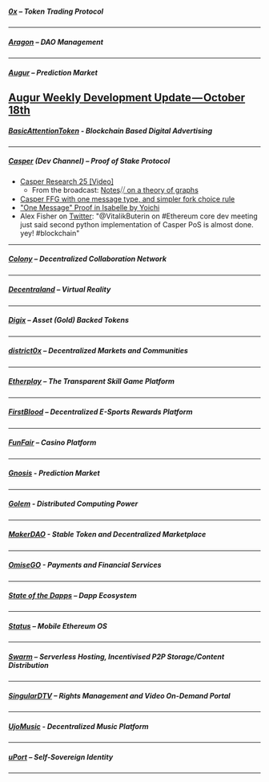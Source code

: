 ##### [0x](https://0xproject.com/) – Token Trading Protocol


---

##### [Aragon](https://aragon.one/) – DAO Management


---
##### [Augur](https://augur.net/) – Prediction Market
[Augur Weekly Development Update — October 18th](https://medium.com/@AugurProject/augur-weekly-development-update-october-18th-f161e55bc4aa)
---
##### [BasicAttentionToken](https://basicattentiontoken.org/) - Blockchain Based Digital Advertising


---  
##### [Casper](https://blog.ethereum.org/2015/08/01/introducing-casper-friendly-ghost/) (Dev Channel) – Proof of Stake Protocol
- [Casper Research 25 [Video]](https://www.youtube.com/watch?v=Du2Dc1tMeSo) 
  - From the broadcast: [Notes⧸⧸ on a theory of graphs](https://stackedit.io/editor#!provider=couchdb&id=UdUSSGCZgNDxSIPYmMfoX5Kk)
- [Casper FFG with one message type, and simpler fork choice rule](http://ethereumresearch.trydiscourse.com/t/casper-ffg-with-one-message-type-and-simpler-fork-choice-rule/103)
- ["One Message" Proof in Isabelle by Yoichi](https://github.com/pirapira/pos/blob/master/CasperOneMessage.thy#L424) 
- Alex Fisher on [Twitter](https://twitter.com/AlexanderFisher/status/921386211989745664): "@VitalikButerin on #Ethereum core dev meeting just said second python implementation of Casper PoS is almost done. yey! #blockchain"
---

##### [Colony](https://colony.io/) – Decentralized Collaboration Network

---
##### [Decentraland](https://decentraland.org/) – Virtual Reality

---

##### [Digix](https://digix.io/) – Asset (Gold) Backed Tokens

---
##### [district0x](https://district0x.io/) – Decentralized Markets and Communities

---

##### [Etherplay](https://etherplay.io) – The Transparent Skill Game Platform


---

##### [FirstBlood](https://firstblood.io/) – Decentralized E-Sports Rewards Platform

---
##### [FunFair](https://funfair.io/) – Casino Platform

---

##### [Gnosis](https://gnosis.pm/) - Prediction Market 


---  
##### [Golem](https://golem.network/) - Distributed Computing Power


---

##### [MakerDAO](https://makerdao.com/) - Stable Token and Decentralized Marketplace


---
##### [OmiseGO](https://omg.omise.co/) - Payments and Financial Services


---

##### [State of the Dapps](https://dapps.ethercasts.com/) – Dapp Ecosystem


---
##### [Status](https://status.im/) – Mobile Ethereum OS

---
##### [Swarm](http://swarm-gateways.net/bzz:/theswarm.eth/) – Serverless Hosting, Incentivised P2P Storage/Content Distribution


---
##### [SingularDTV](https://singulardtv.com/) – Rights Management and Video On-Demand Portal


---
##### [UjoMusic](https://ujomusic.com/) - Decentralized Music Platform


---  
##### [uPort](https://www.uport.me/) – Self-Sovereign Identity 

---
